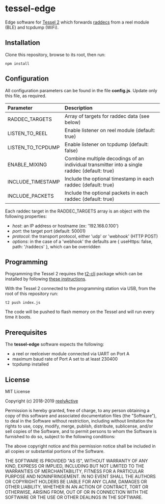 tessel-edge
===========

Edge software for [Tessel 2](https://tessel.io/) which forwards [raddecs](https://github.com/reelyactive/raddec/) from a reel module (BLE) and tcpdump (WiFi).


Installation
------------

Clone this repository, browse to its root, then run:

    npm install


Configuration
-------------

All configuration parameters can be found in the file __config.js__.  Update only this file, as required.

| Parameter         | Description                                            | 
|:------------------|:-------------------------------------------------------|
| RADDEC_TARGETS    | Array of targets for raddec data (see below)           |
| LISTEN_TO_REEL    | Enable listener on reel module (default: true)         |
| LISTEN_TO_TCPDUMP | Enable listener on tcpdump (default: false)            |
| ENABLE_MIXING     | Combine multiple decodings of an individual transmitter into a single raddec (default: true) |
| INCLUDE_TIMESTAMP | Include the optional timestamp in each raddec (default: true) |
| INCLUDE_PACKETS   | Include the optional packets in each raddec (default: true) |

Each raddec target in the RADDEC_TARGETS array is an object with the following properties:
- _host_: an IP address or hostname (ex: '192.168.0.100')
- _port_: the target port (default: 50001)
- _protocol_: the transport protocol, either 'udp' or 'webhook' (HTTP POST)
- _options_: in the case of a 'webhook' the defaults are { useHttps: false, path: '/raddecs' }, which can be overridden


Programming
-----------

Programming the Tessel 2 requires the [t2-cli](https://www.npmjs.com/package/t2-cli) package which can be installed by following [these instructions](http://tessel.github.io/t2-start/).

With the Tessel 2 connected to the programming station via USB, from the root of this repository run:

    t2 push index.js

The code will be pushed to flash memory on the Tessel and will run every time it boots.


Prerequisites
-------------

The __tessel-edge__ software expects the following:
- a reel or reelceiver module connected via UART on Port A
- maximum baud rate of Port A set to at least 230400
- tcpdump installed


License
-------

MIT License

Copyright (c) 2018-2019 [reelyActive](https://www.reelyactive.com)

Permission is hereby granted, free of charge, to any person obtaining a copy of this software and associated documentation files (the "Software"), to deal in the Software without restriction, including without limitation the rights to use, copy, modify, merge, publish, distribute, sublicense, and/or sell copies of the Software, and to permit persons to whom the Software is furnished to do so, subject to the following conditions:

The above copyright notice and this permission notice shall be included in all copies or substantial portions of the Software.

THE SOFTWARE IS PROVIDED "AS IS", WITHOUT WARRANTY OF ANY KIND, EXPRESS OR 
IMPLIED, INCLUDING BUT NOT LIMITED TO THE WARRANTIES OF MERCHANTABILITY, 
FITNESS FOR A PARTICULAR PURPOSE AND NONINFRINGEMENT. IN NO EVENT SHALL THE 
AUTHORS OR COPYRIGHT HOLDERS BE LIABLE FOR ANY CLAIM, DAMAGES OR OTHER 
LIABILITY, WHETHER IN AN ACTION OF CONTRACT, TORT OR OTHERWISE, ARISING FROM, 
OUT OF OR IN CONNECTION WITH THE SOFTWARE OR THE USE OR OTHER DEALINGS IN 
THE SOFTWARE.
